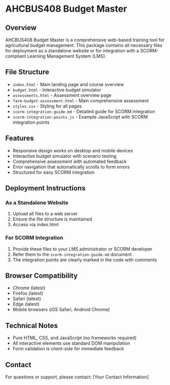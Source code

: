 # AHCBUS408 Budget Master

## Overview
AHCBUS408 Budget Master is a comprehensive web-based training tool for agricultural budget management. This package contains all necessary files for deployment as a standalone website or for integration with a SCORM-compliant Learning Management System (LMS).

## File Structure
- `index.html` - Main landing page and course overview
- `budget.html` - Interactive budget simulator
- `assessments.html` - Assessment overview page
- `farm-budget-assessment.html` - Main comprehensive assessment
- `styles.css` - Styling for all pages
- `scorm-integration-guide.md` - Detailed guide for SCORM integration
- `scorm-integration-points.js` - Example JavaScript with SCORM integration points

## Features
- Responsive design works on desktop and mobile devices
- Interactive budget simulator with scenario testing
- Comprehensive assessment with automated feedback
- Error navigation that automatically scrolls to form errors
- Structured for easy SCORM integration

## Deployment Instructions

### As a Standalone Website
1. Upload all files to a web server
2. Ensure the file structure is maintained
3. Access via index.html

### For SCORM Integration
1. Provide these files to your LMS administrator or SCORM developer
2. Refer them to the `scorm-integration-guide.md` document
3. The integration points are clearly marked in the code with comments

## Browser Compatibility
- Chrome (latest)
- Firefox (latest)
- Safari (latest)
- Edge (latest)
- Mobile browsers (iOS Safari, Android Chrome)

## Technical Notes
- Pure HTML, CSS, and JavaScript (no frameworks required)
- All interactive elements use standard DOM manipulation
- Form validation is client-side for immediate feedback

## Contact
For questions or support, please contact:
[Your Contact Information]